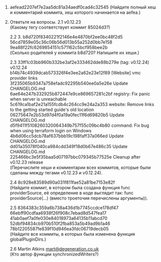 1. aefead2207ef7e2aa5dc81a34aedf0cad4c32545 (Найдите полный хеш и комментарий коммита, хеш которого начинается на aefea.)
2. Ответьте на вопросы.
    2.1 v0.12.23 \
    (Какому тегу соответствует коммит 85024d3?)

    2.2 3. b8d720f8340221f2146e4e4870bf2ee0bc48f2d5 56cd7859e05c36c06b56d013b55a252d0bb7e158 9ea88f22fc6269854151c571162c5bcf958bee2b \
    (Сколько родителей у коммита b8d720? Напишите их хеши.)

    2.3 33ff1c03bb960b332be3af2e333462dde88b279e (tag: v0.12.24) v0.12.24 \
        b14b74c4939dcab573326f4e3ee2a62e23e12f89 [Website] vmc provider links \
        3f235065b9347a758efadc92295b540ee0a5e26e Update CHANGELOG.md \
        6ae64e247b332925b872447e9ce869657281c2bf registry: Fix panic when server is unreachable \
        5c619ca1baf2e21a155fcdb4c264cc9e24a2a353 website: Remove links to the getting started guide's old location \
        06275647e2b53d97d4f0a19a0fec11f6d69820b5 Update CHANGELOG.md \
        d5f9411f5108260320064349b757f55c09bc4b80 command: Fix bug when using terraform login on Windows \
        4b6d06cc5dcb78af637bbb19c198faff37a066ed Update CHANGELOG.md \
        dd01a35078f040ca984cdd349f18d0b67e486c35 Update CHANGELOG.md \
        225466bc3e5f35baa5d07197bbc079345b77525e Cleanup after v0.12.23 release \
        (Перечислите хеши и комментарии всех коммитов, которые были сделаны между тегами v0.12.23 и v0.12.24).

    2.4 8c928e83589d90a031f811fae52a81be7153e82f \
        (Найдите коммит, в котором была создана функция func providerSource, её определение в коде  выглядит так: func providerSource(...) (вместо троеточия перечислены аргументы)).

    2.5 8364383c359a6b738a436d1b7745ccdce178df47 \
        66ebff90cdfaa6938f26f908c7ebad8d547fea17 \
        41ab0aef7a0fe030e84018973a64135b11abcd70 \
        52dbf94834cb970b510f2fba853a5b49ad9b1a46 \
        78b12205587fe839f10d946ea3fdc06719decb05 \
        (Найдите все коммиты, в которых была изменена функция globalPluginDirs.)

    2.6 Martin Atkins mart@degeneration.co.uk \
    (Кто автор функции synchronizedWriters?)